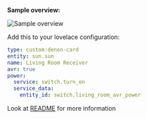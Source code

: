 **Sample overview:**

![Sample overview](https://github.com/marrobHD/tv-card/blob/main/denon-avr.png)

Add this to your lovelace configuration:

```yaml
type: custom:denon-card
entity: sun.sun
name: Living Room Receiver
avr: true
power:
  service: switch.turn_on
  service_data:
    entity_id: switch.living_room_avr_power
```

Look at [README](https://github.com/jdmar3/denon-card/blob/main/README.md) for more information
